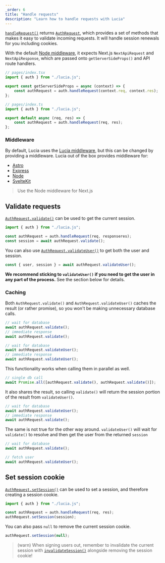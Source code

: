 ```yaml
---
_order: 6
title: "Handle requests"
description: "Learn how to handle requests with Lucia"
---
```


[`handleRequest()`](/reference/lucia-auth/auth#handlerequest) returns [`AuthRequest`](/reference/lucia-auth/authrequest), which provides a set of methods that makes it easy to validate incoming requests. It will handle session renewals for you including cookies.

With the default [Node middleware](/middleware/node), it expects Next.js `NextApiRequest` and `NextApiResponse`, which are passed onto `getServerSideProps()` and API route handlers.

```ts
// pages/index.tsx
import { auth } from "./lucia.js";

export const getServerSideProps = async (context) => {
	const authRequest = auth.handleRequest(context.req, context.res);
};
```

```ts
// pages/index.ts
import { auth } from "./lucia.js";

export default async (req, res) => {
	const authRequest = auth.handleRequest(req, res);
};
```

### Middleware

By default, Lucia uses the [Lucia middleware](/middleware/lucia), but this can be changed by providing a middleware. Lucia out of the box provides middleware for:

- [Astro](/middleware/astro)
- [Express](/middleware/express)
- [Node](/middleware/node)
- [SvelteKit](/middleware/sveltekit)

> Use the Node middleware for Next.js

## Validate requests

[`AuthRequest.validate()`](/reference/lucia-auth/authrequest#validate) can be used to get the current session.

```ts
import { auth } from "./lucia.js";

const authRequest = auth.handleRequest(req, responseres);
const session = await authRequest.validate();
```

You can also use [`AuthRequest.validateUser()`](/reference/lucia-auth/authrequest#validateuser) to get both the user and session.

```ts
const { user, session } = await authRequest.validateUser();
```

**We recommend sticking to `validateUser()` if you need to get the user in any part of the process.** See the section below for details.

### Caching

Both `AuthRequest.validate()` and `AuthRequest.validateUser()` caches the result (or rather promise), so you won't be making unnecessary database calls.

```ts
// wait for database
await authRequest.validate();
// immediate response
await authRequest.validate();
```

```ts
// wait for database
await authRequest.validateUser();
// immediate response
await authRequest.validateUser();
```

This functionality works when calling them in parallel as well.

```ts
// single db call
await Promise.all([authRequest.validate(), authRequest.validate()]);
```

It also shares the result, so calling `validate()` will return the session portion of the result from `validateUser()`.

```ts
// wait for database
await authRequest.validateUser();
// immediate response
await authRequest.validate();
```

The same is not true for the other way around. `validateUser()` will wait for `validate()` to resolve and then get the user from the returned `session`

```ts
// wait for database
await authRequest.validate();

// fetch user
await authRequest.validateUser();
```

## Set session cookie

[`AuthRequest.setSession()`](/reference/lucia-auth/authrequest#validateuser) can be used to set a session, and therefore creating a session cookie.

```ts
import { auth } from "./lucia.js";

const authRequest = auth.handleRequest(req, res);
authRequest.setSession(session);
```

You can also pass `null` to remove the current session cookie.

```ts
authRequest.setSession(null);
```

> (warn) When signing users out, remember to invalidate the current session with [`invalidateSession()`](/reference/lucia-auth/auth#invalidatesession) alongside removing the session cookie!
